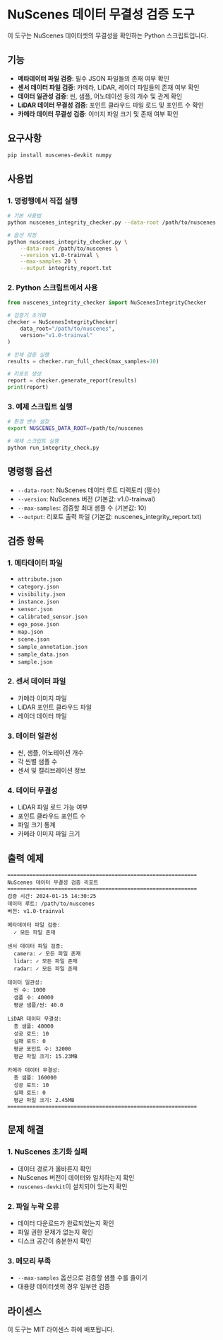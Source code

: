 # NuScenes 데이터 무결성 검증 도구

이 도구는 NuScenes 데이터셋의 무결성을 확인하는 Python 스크립트입니다.

## 기능

- **메타데이터 파일 검증**: 필수 JSON 파일들의 존재 여부 확인
- **센서 데이터 파일 검증**: 카메라, LiDAR, 레이더 파일들의 존재 여부 확인
- **데이터 일관성 검증**: 씬, 샘플, 어노테이션 등의 개수 및 관계 확인
- **LiDAR 데이터 무결성 검증**: 포인트 클라우드 파일 로드 및 포인트 수 확인
- **카메라 데이터 무결성 검증**: 이미지 파일 크기 및 존재 여부 확인

## 요구사항

```bash
pip install nuscenes-devkit numpy
```

## 사용법

### 1. 명령행에서 직접 실행

```bash
# 기본 사용법
python nuscenes_integrity_checker.py --data-root /path/to/nuscenes

# 옵션 지정
python nuscenes_integrity_checker.py \
    --data-root /path/to/nuscenes \
    --version v1.0-trainval \
    --max-samples 20 \
    --output integrity_report.txt
```

### 2. Python 스크립트에서 사용

```python
from nuscenes_integrity_checker import NuScenesIntegrityChecker

# 검증기 초기화
checker = NuScenesIntegrityChecker(
    data_root="/path/to/nuscenes",
    version="v1.0-trainval"
)

# 전체 검증 실행
results = checker.run_full_check(max_samples=10)

# 리포트 생성
report = checker.generate_report(results)
print(report)
```

### 3. 예제 스크립트 실행

```bash
# 환경 변수 설정
export NUSCENES_DATA_ROOT=/path/to/nuscenes

# 예제 스크립트 실행
python run_integrity_check.py
```

## 명령행 옵션

- `--data-root`: NuScenes 데이터 루트 디렉토리 (필수)
- `--version`: NuScenes 버전 (기본값: v1.0-trainval)
- `--max-samples`: 검증할 최대 샘플 수 (기본값: 10)
- `--output`: 리포트 출력 파일 (기본값: nuscenes_integrity_report.txt)

## 검증 항목

### 1. 메타데이터 파일
- `attribute.json`
- `category.json`
- `visibility.json`
- `instance.json`
- `sensor.json`
- `calibrated_sensor.json`
- `ego_pose.json`
- `map.json`
- `scene.json`
- `sample_annotation.json`
- `sample_data.json`
- `sample.json`

### 2. 센서 데이터 파일
- 카메라 이미지 파일
- LiDAR 포인트 클라우드 파일
- 레이더 데이터 파일

### 3. 데이터 일관성
- 씬, 샘플, 어노테이션 개수
- 각 씬별 샘플 수
- 센서 및 캘리브레이션 정보

### 4. 데이터 무결성
- LiDAR 파일 로드 가능 여부
- 포인트 클라우드 포인트 수
- 파일 크기 통계
- 카메라 이미지 파일 크기

## 출력 예제

```
============================================================
NuScenes 데이터 무결성 검증 리포트
============================================================
검증 시간: 2024-01-15 14:30:25
데이터 루트: /path/to/nuscenes
버전: v1.0-trainval

메타데이터 파일 검증:
  ✓ 모든 파일 존재

센서 데이터 파일 검증:
  camera: ✓ 모든 파일 존재
  lidar: ✓ 모든 파일 존재
  radar: ✓ 모든 파일 존재

데이터 일관성:
  씬 수: 1000
  샘플 수: 40000
  평균 샘플/씬: 40.0

LiDAR 데이터 무결성:
  총 샘플: 40000
  성공 로드: 10
  실패 로드: 0
  평균 포인트 수: 32000
  평균 파일 크기: 15.23MB

카메라 데이터 무결성:
  총 샘플: 160000
  성공 로드: 10
  실패 로드: 0
  평균 파일 크기: 2.45MB
============================================================
```

## 문제 해결

### 1. NuScenes 초기화 실패
- 데이터 경로가 올바른지 확인
- NuScenes 버전이 데이터와 일치하는지 확인
- `nuscenes-devkit`이 설치되어 있는지 확인

### 2. 파일 누락 오류
- 데이터 다운로드가 완료되었는지 확인
- 파일 권한 문제가 없는지 확인
- 디스크 공간이 충분한지 확인

### 3. 메모리 부족
- `--max-samples` 옵션으로 검증할 샘플 수를 줄이기
- 대용량 데이터셋의 경우 일부만 검증

## 라이센스

이 도구는 MIT 라이센스 하에 배포됩니다. 